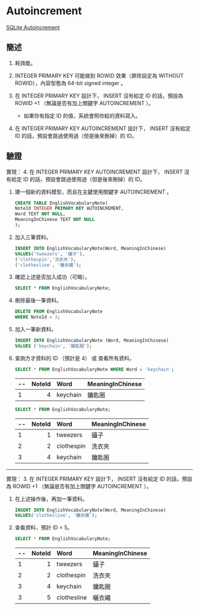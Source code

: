 # Autoincrement


[SQLite Autoincrement](https://www.sqlite.org/autoinc.html)


## 簡述


1. 耗效能。

1. INTEGER PRIMARY KEY 可能做到 ROWID 效果（屏除設定為 WITHOUT ROWID），內容型態為 64-bit signed integer 。

1. 在 INTEGER PRIMARY KEY 設計下， INSERT 沒有給定 ID 的話，預設為 ROWID +1 （無論是否有加上關鍵字 AUTOINCREMENT ）。

    * 如果你有指定 ID 的值，系統會照你給的資料寫入。


1. 在 INTEGER PRIMARY KEY AUTOINCREMENT 設計下， INSERT 沒有給定 ID 的話，預設會跳過使用過（但是後來刪掉）的 ID。


## 驗證


實現： 4. 在 INTEGER PRIMARY KEY AUTOINCREMENT 設計下， INSERT 沒有給定 ID 的話，預設會跳過使用過（但是後來刪掉）的 ID。


1. 建一個新的資料模型，而且在主鍵使用關鍵字 AUTOINCREMENT 。

    ```sql
    CREATE TABLE EnglishVocabularyNote(
	NoteId INTEGER PRIMARY KEY AUTOINCREMENT,
	Word TEXT NOT NULL,
	MeaningInChinese TEXT NOT NULL
    );
    ```


1. 加入三筆資料。

    ```sql
    INSERT INTO EnglishVocabularyNote(Word, MeaningInChinese)
    VALUES('tweezers', '鑷子'),
    ('clothespin','洗衣夾'),
    ('clothesline', '曬衣繩');
    ```


1. 確認上述是否加入成功（可略）。

    ```sql
    SELECT * FROM EnglishVocabularyNote;
    ```


1. 刪除最後一筆資料。

    ```sql
    DELETE FROM EnglishVocabularyNote
    WHERE NoteId = 3;
    ```


1. 加入一筆新資料。

    ```sql
    INSERT INTO EnglishVocabularyNote (Word, MeaningInChinese)
    VALUES ('keychain', '鑰匙圈');
    ```


1. 查詢方才資料的 ID （預計是 4） 或 查看所有資料。

    ```sql
    SELECT * FROM EnglishVocabularyNote WHERE Word = 'keychain';
    ```

    --|NoteId|Word|MeaningInChinese
    --|------:|:-----------|:-------------
    1 |4     |keychain|	鑰匙圈


    ```sql
    SELECT * FROM EnglishVocabularyNote;
    ```

    --|NoteId|Word|MeaningInChinese
    --|------:|:-----------|:-------------
    1 |1     |tweezers   |  鑷子
    2 |2     |clothespin |	洗衣夾
    3 |4     |keychain|	鑰匙圈

---

實現： 3. 在 INTEGER PRIMARY KEY 設計下， INSERT 沒有給定 ID 的話，預設為 ROWID +1 （無論是否有加上關鍵字 AUTOINCREMENT ）。

1. 在上述操作後，再加一筆資料。

    ```sql
    INSERT INTO EnglishVocabularyNote(Word, MeaningInChinese)
    VALUES('clothesline', '曬衣繩');
    ```

1. 查看資料，預計 ID = 5。

    ```sql
    SELECT * FROM EnglishVocabularyNote;
    ```

    --|NoteId|Word|MeaningInChinese
    --|------:|:-----------|:-------------
    1 |1     |tweezers   |  鑷子
    2 |2     |clothespin |	洗衣夾
    3 |4     |keychain|	鑰匙圈
    3 |5	 |clothesline|	曬衣繩
